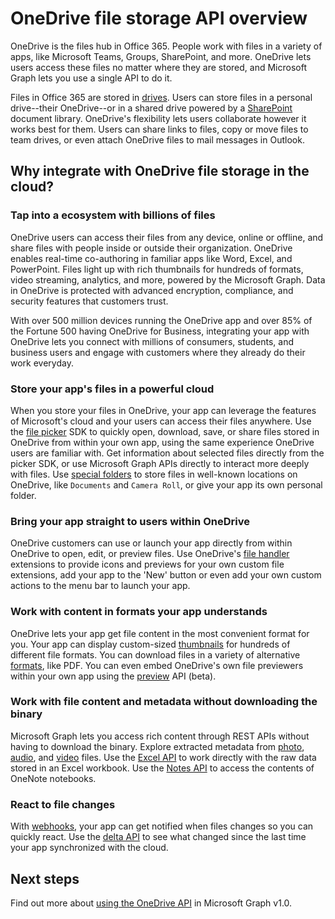 # OneDrive file storage API overview

OneDrive is the files hub in Office 365.
People work with files in a variety of apps, like Microsoft Teams, Groups, SharePoint, and more.
OneDrive lets users access these files no matter where they are stored, and Microsoft Graph lets you use a single API to do it.

Files in Office 365 are stored in [drives][Drive API].
Users can store files in a personal drive--their OneDrive--or in a shared drive powered by a [SharePoint][] document library.
OneDrive's flexibility lets users collaborate however it works best for them.
Users can share links to files, copy or move files to team drives, or even attach OneDrive files to mail messages in Outlook.

## Why integrate with OneDrive file storage in the cloud?

### Tap into a ecosystem with billions of files

OneDrive users can access their files from any device, online or offline, and share files with people inside or outside their organization.
OneDrive enables real-time co-authoring in familiar apps like Word, Excel, and PowerPoint.
Files light up with rich thumbnails for hundreds of formats, video streaming, analytics, and more, powered by the Microsoft Graph.
Data in OneDrive is protected with advanced encryption, compliance, and security features that customers trust.

With over 500 million devices running the OneDrive app and over 85% of the Fortune 500 having OneDrive for Business, integrating your app with OneDrive lets you connect with millions of consumers, students, and business users and engage with customers where they already do their work everyday.

### Store your app's files in a powerful cloud

When you store your files in OneDrive, your app can leverage the features of Microsoft's cloud and your users can access their files anywhere.
Use the [file picker][] SDK to quickly open, download, save, or share files stored in OneDrive from within your own app, using the same experience OneDrive users are familiar with.
Get information about selected files directly from the picker SDK, or use Microsoft Graph APIs directly to interact more deeply with files.
Use [special folders][] to store files in well-known locations on OneDrive, like `Documents` and `Camera Roll`, or give your app its own personal folder.

### Bring your app straight to users within OneDrive

OneDrive customers can use or launch your app directly from within OneDrive to open, edit, or preview files.
Use OneDrive's [file handler][] extensions to provide icons and previews for your own custom file extensions, add your app to the 'New' button or even add your own custom actions to the menu bar to launch your app.

### Work with content in formats your app understands

OneDrive lets your app get file content in the most convenient format for you.
Your app can display custom-sized [thumbnails][] for hundreds of different file formats.
You can download files in a variety of alternative [formats][], like PDF.
You can even embed OneDrive's own file previewers within your own app using the [preview][] API (beta).

### Work with file content and metadata without downloading the binary

Microsoft Graph lets you access rich content through REST APIs without having to download the binary.
Explore extracted metadata from [photo][], [audio][], and [video][] files.
Use the [Excel API][] to work directly with the raw data stored in an Excel workbook.
Use the [Notes API][] to access the contents of OneNote notebooks.

### React to file changes

With [webhooks][], your app can get notified when files changes so you can quickly react.
Use the [delta API][] to see what changed since the last time your app synchronized with the cloud.

## Next steps

Find out more about [using the OneDrive API][Drive API] in Microsoft Graph v1.0.

[SharePoint]: sharepoint-concept-overview.md
[file picker]: https://dev.onedrive.com/sdk/js-v72/js-picker-overview.htm
[file handler]: https://docs.microsoft.com/onedrive/developer/file-handlers
[special folders]: https://developer.microsoft.com/en-us/graph/docs/api-reference/v1.0/api/drive_get_specialfolder
[Notes API]: https://developer.microsoft.com/en-us/graph/docs/concepts/integrate_with_onenote
[Excel API]: https://developer.microsoft.com/en-us/graph/docs/api-reference/v1.0/resources/excel
[REST API]: https://developer.microsoft.com/en-us/graph/docs/api-reference/v1.0/resources/onedrive
[delta API]: https://developer.microsoft.com/en-us/graph/docs/api-reference/v1.0/api/driveitem_delta
[video]: https://developer.microsoft.com/en-us/graph/docs/api-reference/v1.0/resources/video
[photo]: https://developer.microsoft.com/en-us/graph/docs/api-reference/v1.0/resources/photo
[audio]: https://developer.microsoft.com/en-us/graph/docs/api-reference/v1.0/resources/audio
[formats]: https://developer.microsoft.com/en-us/graph/docs/api-reference/v1.0/api/driveitem_get_content_format
[thumbnails]: https://developer.microsoft.com/en-us/graph/docs/api-reference/v1.0/api/driveitem_list_thumbnails
[preview]: https://developer.microsoft.com/en-us/graph/docs/api-reference/beta/api/driveitem_preview
[webhooks]: https://developer.microsoft.com/en-us/graph/docs/api-reference/v1.0/resources/webhooks
[Drive API]: https://developer.microsoft.com/en-us/graph/docs/api-reference/v1.0/resources/onedrive
